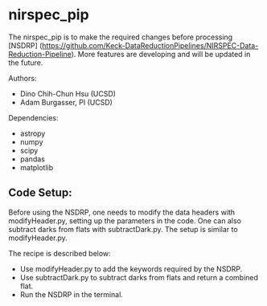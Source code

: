 # nirspec_pip
The nirspec_pip is to make the required changes before processing [NSDRP] (https://github.com/Keck-DataReductionPipelines/NIRSPEC-Data-Reduction-Pipeline). More features are developing and will be updated in the future.

Authors:
* Dino Chih-Chun Hsu (UCSD)
* Adam Burgasser, PI (UCSD)

Dependencies:
* astropy
* numpy
* scipy
* pandas
* matplotlib

## Code Setup:
Before using the NSDRP, one needs to modify the data headers with modifyHeader.py, setting up the parameters in the code. One can also subtract darks from flats with subtractDark.py. The setup is similar to modifyHeader.py.

The recipe is described below:
* Use modifyHeader.py to add the keywords required by the NSDRP.
* Use subtractDark.py to subtract darks from flats and return a combined flat.
* Run the NSDRP in the terminal.
